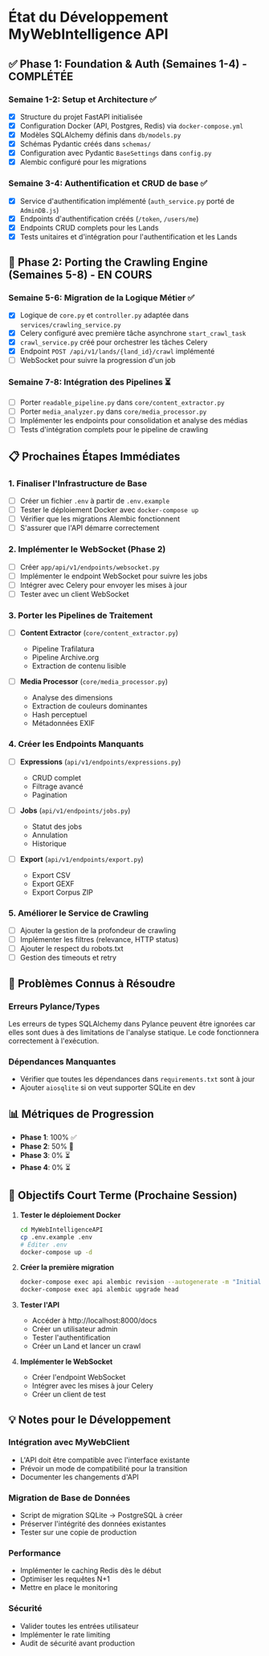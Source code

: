 # État du Développement MyWebIntelligence API

## ✅ Phase 1: Foundation & Auth (Semaines 1-4) - COMPLÉTÉE

### Semaine 1-2: Setup et Architecture ✅
- [x] Structure du projet FastAPI initialisée
- [x] Configuration Docker (API, Postgres, Redis) via `docker-compose.yml`
- [x] Modèles SQLAlchemy définis dans `db/models.py`
- [x] Schémas Pydantic créés dans `schemas/`
- [x] Configuration avec Pydantic `BaseSettings` dans `config.py`
- [x] Alembic configuré pour les migrations

### Semaine 3-4: Authentification et CRUD de base ✅
- [x] Service d'authentification implémenté (`auth_service.py` porté de `AdminDB.js`)
- [x] Endpoints d'authentification créés (`/token`, `/users/me`)
- [x] Endpoints CRUD complets pour les Lands
- [x] Tests unitaires et d'intégration pour l'authentification et les Lands

## 🚧 Phase 2: Porting the Crawling Engine (Semaines 5-8) - EN COURS

### Semaine 5-6: Migration de la Logique Métier ✅
- [x] Logique de `core.py` et `controller.py` adaptée dans `services/crawling_service.py`
- [x] Celery configuré avec première tâche asynchrone `start_crawl_task`
- [x] `crawl_service.py` créé pour orchestrer les tâches Celery
- [x] Endpoint `POST /api/v1/lands/{land_id}/crawl` implémenté
- [ ] WebSocket pour suivre la progression d'un job

### Semaine 7-8: Intégration des Pipelines ⏳
- [ ] Porter `readable_pipeline.py` dans `core/content_extractor.py`
- [ ] Porter `media_analyzer.py` dans `core/media_processor.py`
- [ ] Implémenter les endpoints pour consolidation et analyse des médias
- [ ] Tests d'intégration complets pour le pipeline de crawling

## 📋 Prochaines Étapes Immédiates

### 1. Finaliser l'Infrastructure de Base
- [ ] Créer un fichier `.env` à partir de `.env.example`
- [ ] Tester le déploiement Docker avec `docker-compose up`
- [ ] Vérifier que les migrations Alembic fonctionnent
- [ ] S'assurer que l'API démarre correctement

### 2. Implémenter le WebSocket (Phase 2)
- [ ] Créer `app/api/v1/endpoints/websocket.py`
- [ ] Implémenter le endpoint WebSocket pour suivre les jobs
- [ ] Intégrer avec Celery pour envoyer les mises à jour
- [ ] Tester avec un client WebSocket

### 3. Porter les Pipelines de Traitement
- [ ] **Content Extractor** (`core/content_extractor.py`)
  - Pipeline Trafilatura
  - Pipeline Archive.org
  - Extraction de contenu lisible
  
- [ ] **Media Processor** (`core/media_processor.py`)
  - Analyse des dimensions
  - Extraction de couleurs dominantes
  - Hash perceptuel
  - Métadonnées EXIF

### 4. Créer les Endpoints Manquants
- [ ] **Expressions** (`api/v1/endpoints/expressions.py`)
  - CRUD complet
  - Filtrage avancé
  - Pagination
  
- [ ] **Jobs** (`api/v1/endpoints/jobs.py`)
  - Statut des jobs
  - Annulation
  - Historique

- [ ] **Export** (`api/v1/endpoints/export.py`)
  - Export CSV
  - Export GEXF
  - Export Corpus ZIP

### 5. Améliorer le Service de Crawling
- [ ] Ajouter la gestion de la profondeur de crawling
- [ ] Implémenter les filtres (relevance, HTTP status)
- [ ] Ajouter le respect du robots.txt
- [ ] Gestion des timeouts et retry

## 🔧 Problèmes Connus à Résoudre

### Erreurs Pylance/Types
Les erreurs de types SQLAlchemy dans Pylance peuvent être ignorées car elles sont dues à des limitations de l'analyse statique. Le code fonctionnera correctement à l'exécution.

### Dépendances Manquantes
- Vérifier que toutes les dépendances dans `requirements.txt` sont à jour
- Ajouter `aiosqlite` si on veut supporter SQLite en dev

## 📊 Métriques de Progression

- **Phase 1**: 100% ✅
- **Phase 2**: 50% 🚧
- **Phase 3**: 0% ⏳
- **Phase 4**: 0% ⏳

## 🎯 Objectifs Court Terme (Prochaine Session)

1. **Tester le déploiement Docker**
   ```bash
   cd MyWebIntelligenceAPI
   cp .env.example .env
   # Éditer .env
   docker-compose up -d
   ```

2. **Créer la première migration**
   ```bash
   docker-compose exec api alembic revision --autogenerate -m "Initial migration"
   docker-compose exec api alembic upgrade head
   ```

3. **Tester l'API**
   - Accéder à http://localhost:8000/docs
   - Créer un utilisateur admin
   - Tester l'authentification
   - Créer un Land et lancer un crawl

4. **Implémenter le WebSocket**
   - Créer l'endpoint WebSocket
   - Intégrer avec les mises à jour Celery
   - Créer un client de test

## 💡 Notes pour le Développement

### Intégration avec MyWebClient
- L'API doit être compatible avec l'interface existante
- Prévoir un mode de compatibilité pour la transition
- Documenter les changements d'API

### Migration de Base de Données
- Script de migration SQLite → PostgreSQL à créer
- Préserver l'intégrité des données existantes
- Tester sur une copie de production

### Performance
- Implémenter le caching Redis dès le début
- Optimiser les requêtes N+1
- Mettre en place le monitoring

### Sécurité
- Valider toutes les entrées utilisateur
- Implémenter le rate limiting
- Audit de sécurité avant production
